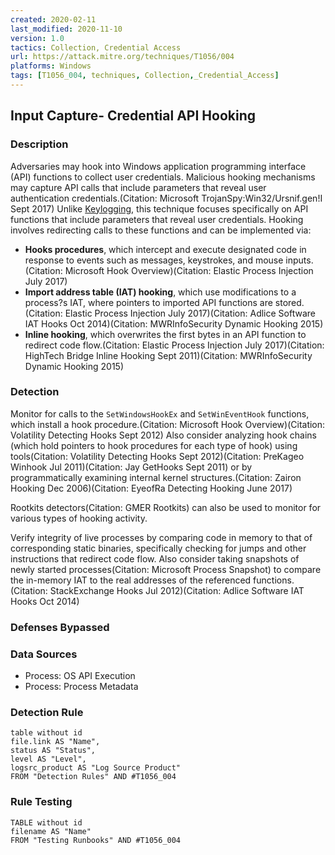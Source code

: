 ```yaml
---
created: 2020-02-11
last_modified: 2020-11-10
version: 1.0
tactics: Collection, Credential Access
url: https://attack.mitre.org/techniques/T1056/004
platforms: Windows
tags: [T1056_004, techniques, Collection,_Credential_Access]
---
```


## Input Capture- Credential API Hooking

### Description

Adversaries may hook into Windows application programming interface (API) functions to collect user credentials. Malicious hooking mechanisms may capture API calls that include parameters that reveal user authentication credentials.(Citation: Microsoft TrojanSpy:Win32/Ursnif.gen!I Sept 2017) Unlike [Keylogging](https://attack.mitre.org/techniques/T1056/001),  this technique focuses specifically on API functions that include parameters that reveal user credentials. Hooking involves redirecting calls to these functions and can be implemented via:

* **Hooks procedures**, which intercept and execute designated code in response to events such as messages, keystrokes, and mouse inputs.(Citation: Microsoft Hook Overview)(Citation: Elastic Process Injection July 2017)
* **Import address table (IAT) hooking**, which use modifications to a process?s IAT, where pointers to imported API functions are stored.(Citation: Elastic Process Injection July 2017)(Citation: Adlice Software IAT Hooks Oct 2014)(Citation: MWRInfoSecurity Dynamic Hooking 2015)
* **Inline hooking**, which overwrites the first bytes in an API function to redirect code flow.(Citation: Elastic Process Injection July 2017)(Citation: HighTech Bridge Inline Hooking Sept 2011)(Citation: MWRInfoSecurity Dynamic Hooking 2015)


### Detection

Monitor for calls to the `SetWindowsHookEx` and `SetWinEventHook` functions, which install a hook procedure.(Citation: Microsoft Hook Overview)(Citation: Volatility Detecting Hooks Sept 2012) Also consider analyzing hook chains (which hold pointers to hook procedures for each type of hook) using tools(Citation: Volatility Detecting Hooks Sept 2012)(Citation: PreKageo Winhook Jul 2011)(Citation: Jay GetHooks Sept 2011) or by programmatically examining internal kernel structures.(Citation: Zairon Hooking Dec 2006)(Citation: EyeofRa Detecting Hooking June 2017)

Rootkits detectors(Citation: GMER Rootkits) can also be used to monitor for various types of hooking activity.

Verify integrity of live processes by comparing code in memory to that of corresponding static binaries, specifically checking for jumps and other instructions that redirect code flow. Also consider taking snapshots of newly started processes(Citation: Microsoft Process Snapshot) to compare the in-memory IAT to the real addresses of the referenced functions.(Citation: StackExchange Hooks Jul 2012)(Citation: Adlice Software IAT Hooks Oct 2014)

### Defenses Bypassed



### Data Sources

  - Process: OS API Execution
  -  Process: Process Metadata
### Detection Rule

```dataview
table without id
file.link AS "Name",
status AS "Status",
level AS "Level",
logsrc_product AS "Log Source Product"
FROM "Detection Rules" AND #T1056_004
```

### Rule Testing

```dataview
TABLE without id
filename AS "Name"
FROM "Testing Runbooks" AND #T1056_004
```
